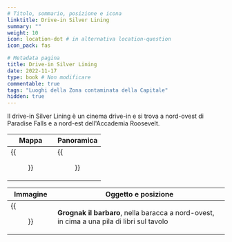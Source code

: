 ```yaml
---
# Titolo, sommario, posizione e icona
linktitle: Drive-in Silver Lining
summary: ""
weight: 10
icon: location-dot # in alternativa location-question
icon_pack: fas

# Metadata pagina
title: Drive-in Silver Lining
date: 2022-11-17
type: book # Non modificare
commentable: true
tags: "Luoghi della Zona contaminata della Capitale"
hidden: true
---
```



Il drive-in Silver Lining è un cinema drive-in e si trova a nord-ovest di Paradise Falls e a nord-est dell'Accademia Roosevelt.

| Mappa                                        | Panoramica                                        |
| -------------------------------------------- | ------------------------------------------------- |
| {{<figure src="fo3/Silver_Lining_DI_loc.webp">}} | {{<figure src="fo3/Fo3_Silver_Lining_DriveIn.webp">}} |

| Immagine                                                             | Oggetto e posizione                                                                        |
| -------------------------------------------------------------------- | ------------------------------------------------------------------------------------------ |
| {{<figure src="fo3/Silver_Lining_Drive-In_Grognak_the_barbarian.webp">}} | **Grognak il barbaro**, nella baracca a nord-ovest, in cima a una pila di libri sul tavolo |

